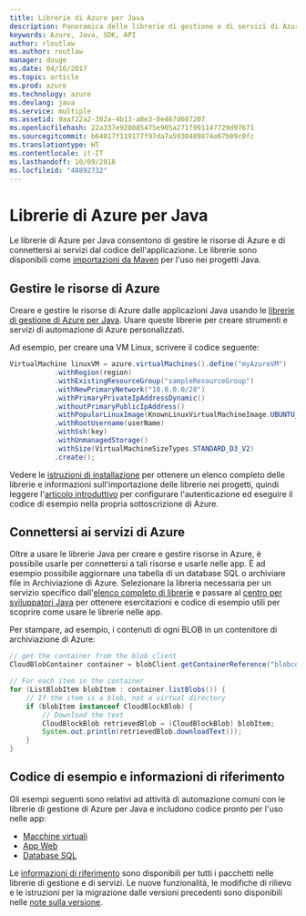 ```yaml
---
title: Librerie di Azure per Java
description: Panoramica delle librerie di gestione e di servizi di Azure per Java
keywords: Azure, Java, SDK, API
author: rloutlaw
ms.author: routlaw
manager: douge
ms.date: 04/16/2017
ms.topic: article
ms.prod: azure
ms.technology: azure
ms.devlang: java
ms.service: multiple
ms.assetid: 9aaf22a2-382a-4b13-a8e3-0e467d607207
ms.openlocfilehash: 22a337e928085475e905a271f991147729d97671
ms.sourcegitcommit: b64017f119177f97da7a5930489874e67b09c0fc
ms.translationtype: HT
ms.contentlocale: it-IT
ms.lasthandoff: 10/09/2018
ms.locfileid: "48892732"
---
```

# <a name="azure-libraries-for-java"></a>Librerie di Azure per Java

Le librerie di Azure per Java consentono di gestire le risorse di Azure e di connettersi ai servizi dal codice dell'applicazione. Le librerie sono disponibili come [importazioni da Maven](java-sdk-azure-install.md) per l'uso nei progetti Java. 

## <a name="manage-azure-resources"></a>Gestire le risorse di Azure

Creare e gestire le risorse di Azure dalle applicazioni Java usando le [librerie di gestione di Azure per Java](java-sdk-azure-get-started.md). Usare queste librerie per creare strumenti e servizi di automazione di Azure personalizzati. 

Ad esempio, per creare una VM Linux, scrivere il codice seguente:

```java
VirtualMachine linuxVM = azure.virtualMachines().define("myAzureVM")
           .withRegion(region)
           .withExistingResourceGroup("sampleResourceGroup")
           .withNewPrimaryNetwork("10.0.0.0/28")
           .withPrimaryPrivateIpAddressDynamic()
           .withoutPrimaryPublicIpAddress()
           .withPopularLinuxImage(KnownLinuxVirtualMachineImage.UBUNTU_SERVER_16_04_LTS)
           .withRootUsername(userName)
           .withSsh(key)
           .withUnmanagedStorage()
           .withSize(VirtualMachineSizeTypes.STANDARD_D3_V2)
           .create();
 ```

Vedere le [istruzioni di installazione](java-sdk-azure-install.md) per ottenere un elenco completo delle librerie e informazioni sull'importazione delle librerie nei progetti, quindi leggere l'[articolo introduttivo](java-sdk-azure-get-started.md) per configurare l'autenticazione ed eseguire il codice di esempio nella propria sottoscrizione di Azure. 

## <a name="connect-to-azure-services"></a>Connettersi ai servizi di Azure

Oltre a usare le librerie Java per creare e gestire risorse in Azure, è possibile usarle per connettersi a tali risorse e usarle nelle app. È ad esempio possibile aggiornare una tabella di un database SQL o archiviare file in Archiviazione di Azure. Selezionare la libreria necessaria per un servizio specifico dall'[elenco completo di librerie](java-sdk-azure-install.md) e passare al [centro per sviluppatori Java](https://azure.microsoft.com/develop/java/) per ottenere esercitazioni e codice di esempio utili per scoprire come usare le librerie nelle app.

Per stampare, ad esempio, i contenuti di ogni BLOB in un contenitore di archiviazione di Azure:

```java
// get the container from the blob client
CloudBlobContainer container = blobClient.getContainerReference("blobcontainer");

// For each item in the container
for (ListBlobItem blobItem : container.listBlobs()) {
    // If the item is a blob, not a virtual directory
    if (blobItem instanceof CloudBlockBlob) {
        // Download the text
        CloudBlockBlob retrievedBlob = (CloudBlockBlob) blobItem;
        System.out.println(retrievedBlob.downloadText());
    }
}
```

## <a name="sample-code-and-reference"></a>Codice di esempio e informazioni di riferimento

Gli esempi seguenti sono relativi ad attività di automazione comuni con le librerie di gestione di Azure per Java e includono codice pronto per l'uso nelle app:

- [Macchine virtuali](java-sdk-azure-virtual-machine-samples.md)
- [App Web](java-sdk-azure-web-apps-samples.md)
- [Database SQL](java-sdk-azure-sql-database-samples.md)
   
Le [informazioni di riferimento](https://docs.microsoft.com/java/api) sono disponibili per tutti i pacchetti nelle librerie di gestione e di servizi. Le nuove funzionalità, le modifiche di rilievo e le istruzioni per la migrazione dalle versioni precedenti sono disponibili nelle [note sulla versione](java-sdk-azure-release-notes.md).